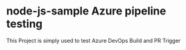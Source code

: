 # node-js-sample Azure pipeline testing
This Project is simply used to test Azure DevOps Build and PR Trigger
